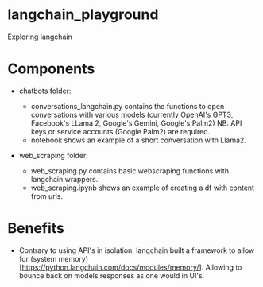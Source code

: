 # langchain_playground
Exploring langchain


# Components
- chatbots folder:
    - conversations_langchain.py contains the functions to open conversations with various models (currently OpenAI's GPT3, Facebook's LLama 2, Google's Gemini, Google's Palm2)
    NB: API keys or service accounts (Google Palm2) are required.
    - notebook shows an example of a short conversation with Llama2.

- web_scraping folder:
    - web_scraping.py contains basic webscraping functions with langchain wrappers.
    - web_scraping.ipynb shows an example of creating a df with content from urls.



# Benefits
- Contrary to using API's in isolation, langchain built a framework to allow for (system memory)[https://python.langchain.com/docs/modules/memory/]. Allowing to bounce back on models responses as one would in UI's.
